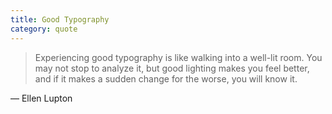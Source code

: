 ```yaml
---
title: Good Typography
category: quote
---
```


> Experiencing good typography is like walking into a well-lit room. You may not stop to analyze it, but good lighting makes you feel better, and if it makes a sudden change for the worse, you will know it.

<div class="source">&mdash; Ellen Lupton</div>
